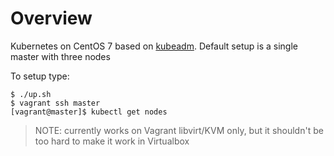 # Overview
Kubernetes on CentOS 7 based on [kubeadm](http://kubernetes.io/docs/admin/kubeadm/). Default setup is a single master with three nodes

To setup type:

```
$ ./up.sh
$ vagrant ssh master
[vagrant@master]$ kubectl get nodes
```

> NOTE: currently works on Vagrant libvirt/KVM only, but it shouldn't be too hard to make it work in Virtualbox